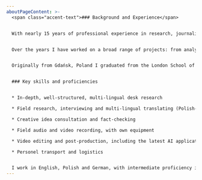```yaml
---
aboutPageContent: >-
  <span class="accent-text">### Background and Experience</span>


  With nearly 15 years of professional experience in research, journalism and project management, I am level-headed and responsible, while staying curious and creative.


  Over the years I have worked on a broad range of projects: from analysing pharma industry policy to coordinating strategy development at a major bank, from organising government-level public consultations to running an impactful podcast/newsletter combo during the COVID-19 pandemic.


  Originally from Gdańsk, Poland I graduated from the London School of Economics and Political Science as well as the National University of Singapore, with a concentration in social studies and public policy.


  ### Key skills and proficiencies


  * In-depth, well-structured, multi-lingual desk research

  * Field research, interviewing and multi-lingual translating (Polish-German-English)

  * Creative idea consultation and fact-checking

  * Field audio and video recording, with own equipment

  * Video editing and post-production, including the latest AI applications

  * Personel transport and logistics


  I work in English, Polish and German, with intermediate proficiency in Russian and Ukrainian.
---
```

